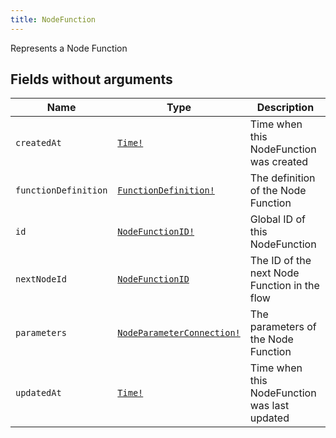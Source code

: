 ```yaml
---
title: NodeFunction
---
```


Represents a Node Function

## Fields without arguments

| Name | Type | Description |
|------|------|-------------|
| `createdAt` | [`Time!`](../scalar/time.md) | Time when this NodeFunction was created |
| `functionDefinition` | [`FunctionDefinition!`](../object/functiondefinition.md) | The definition of the Node Function |
| `id` | [`NodeFunctionID!`](../scalar/nodefunctionid.md) | Global ID of this NodeFunction |
| `nextNodeId` | [`NodeFunctionID`](../scalar/nodefunctionid.md) | The ID of the next Node Function in the flow |
| `parameters` | [`NodeParameterConnection!`](../object/nodeparameterconnection.md) | The parameters of the Node Function |
| `updatedAt` | [`Time!`](../scalar/time.md) | Time when this NodeFunction was last updated |

